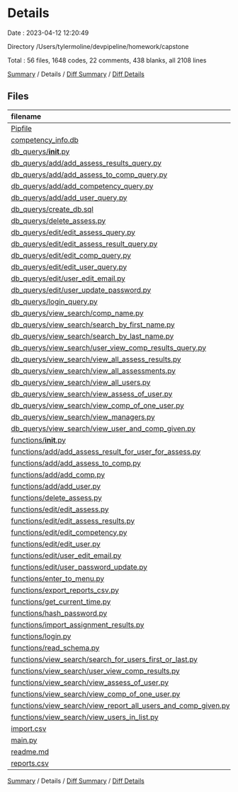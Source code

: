 # Details

Date : 2023-04-12 12:20:49

Directory /Users/tylermoline/devpipeline/homework/capstone

Total : 56 files,  1648 codes, 22 comments, 438 blanks, all 2108 lines

[Summary](results.md) / Details / [Diff Summary](diff.md) / [Diff Details](diff-details.md)

## Files
| filename | language | code | comment | blank | total |
| :--- | :--- | ---: | ---: | ---: | ---: |
| [Pipfile](/Pipfile) | toml | 8 | 0 | 4 | 12 |
| [competency_info.db](/competency_info.db) | SQL | 117 | 0 | 2 | 119 |
| [db_querys/__init__.py](/db_querys/__init__.py) | Python | 4 | 0 | 0 | 4 |
| [db_querys/add/add_assess_results_query.py](/db_querys/add/add_assess_results_query.py) | Python | 7 | 0 | 3 | 10 |
| [db_querys/add/add_assess_to_comp_query.py](/db_querys/add/add_assess_to_comp_query.py) | Python | 8 | 0 | 3 | 11 |
| [db_querys/add/add_competency_query.py](/db_querys/add/add_competency_query.py) | Python | 8 | 0 | 3 | 11 |
| [db_querys/add/add_user_query.py](/db_querys/add/add_user_query.py) | Python | 8 | 0 | 5 | 13 |
| [db_querys/create_db.sql](/db_querys/create_db.sql) | SQL | 236 | 0 | 14 | 250 |
| [db_querys/delete_assess.py](/db_querys/delete_assess.py) | Python | 7 | 0 | 3 | 10 |
| [db_querys/edit/edit_assess_query.py](/db_querys/edit/edit_assess_query.py) | Python | 12 | 0 | 4 | 16 |
| [db_querys/edit/edit_assess_result_query.py](/db_querys/edit/edit_assess_result_query.py) | Python | 12 | 0 | 4 | 16 |
| [db_querys/edit/edit_comp_query.py](/db_querys/edit/edit_comp_query.py) | Python | 12 | 0 | 4 | 16 |
| [db_querys/edit/edit_user_query.py](/db_querys/edit/edit_user_query.py) | Python | 12 | 0 | 4 | 16 |
| [db_querys/edit/user_edit_email.py](/db_querys/edit/user_edit_email.py) | Python | 8 | 0 | 3 | 11 |
| [db_querys/edit/user_update_password.py](/db_querys/edit/user_update_password.py) | Python | 8 | 0 | 3 | 11 |
| [db_querys/login_query.py](/db_querys/login_query.py) | Python | 8 | 0 | 3 | 11 |
| [db_querys/view_search/comp_name.py](/db_querys/view_search/comp_name.py) | Python | 11 | 1 | 2 | 14 |
| [db_querys/view_search/search_by_first_name.py](/db_querys/view_search/search_by_first_name.py) | Python | 7 | 1 | 1 | 9 |
| [db_querys/view_search/search_by_last_name.py](/db_querys/view_search/search_by_last_name.py) | Python | 7 | 1 | 1 | 9 |
| [db_querys/view_search/user_view_comp_results_query.py](/db_querys/view_search/user_view_comp_results_query.py) | Python | 7 | 1 | 1 | 9 |
| [db_querys/view_search/view_all_assess_results.py](/db_querys/view_search/view_all_assess_results.py) | Python | 9 | 1 | 2 | 12 |
| [db_querys/view_search/view_all_assessments.py](/db_querys/view_search/view_all_assessments.py) | Python | 9 | 1 | 4 | 14 |
| [db_querys/view_search/view_all_users.py](/db_querys/view_search/view_all_users.py) | Python | 7 | 1 | 1 | 9 |
| [db_querys/view_search/view_assess_of_user.py](/db_querys/view_search/view_assess_of_user.py) | Python | 39 | 1 | 9 | 49 |
| [db_querys/view_search/view_comp_of_one_user.py](/db_querys/view_search/view_comp_of_one_user.py) | Python | 36 | 1 | 3 | 40 |
| [db_querys/view_search/view_managers.py](/db_querys/view_search/view_managers.py) | Python | 9 | 1 | 1 | 11 |
| [db_querys/view_search/view_user_and_comp_given.py](/db_querys/view_search/view_user_and_comp_given.py) | Python | 12 | 1 | 1 | 14 |
| [functions/__init__.py](/functions/__init__.py) | Python | 4 | 0 | 0 | 4 |
| [functions/add/add_assess_result_for_user_for_assess.py](/functions/add/add_assess_result_for_user_for_assess.py) | Python | 90 | 0 | 25 | 115 |
| [functions/add/add_assess_to_comp.py](/functions/add/add_assess_to_comp.py) | Python | 38 | 0 | 9 | 47 |
| [functions/add/add_comp.py](/functions/add/add_comp.py) | Python | 24 | 0 | 7 | 31 |
| [functions/add/add_user.py](/functions/add/add_user.py) | Python | 38 | 0 | 11 | 49 |
| [functions/delete_assess.py](/functions/delete_assess.py) | Python | 36 | 0 | 11 | 47 |
| [functions/edit/edit_assess.py](/functions/edit/edit_assess.py) | Python | 51 | 0 | 17 | 68 |
| [functions/edit/edit_assess_results.py](/functions/edit/edit_assess_results.py) | Python | 51 | 0 | 17 | 68 |
| [functions/edit/edit_competency.py](/functions/edit/edit_competency.py) | Python | 52 | 0 | 14 | 66 |
| [functions/edit/edit_user.py](/functions/edit/edit_user.py) | Python | 78 | 0 | 26 | 104 |
| [functions/edit/user_edit_email.py](/functions/edit/user_edit_email.py) | Python | 14 | 0 | 7 | 21 |
| [functions/edit/user_password_update.py](/functions/edit/user_password_update.py) | Python | 14 | 0 | 5 | 19 |
| [functions/enter_to_menu.py](/functions/enter_to_menu.py) | Python | 5 | 0 | 2 | 7 |
| [functions/export_reports_csv.py](/functions/export_reports_csv.py) | Python | 30 | 0 | 14 | 44 |
| [functions/get_current_time.py](/functions/get_current_time.py) | Python | 5 | 1 | 3 | 9 |
| [functions/hash_password.py](/functions/hash_password.py) | Python | 6 | 0 | 4 | 10 |
| [functions/import_assignment_results.py](/functions/import_assignment_results.py) | Python | 9 | 0 | 11 | 20 |
| [functions/login.py](/functions/login.py) | Python | 42 | 5 | 21 | 68 |
| [functions/read_schema.py](/functions/read_schema.py) | Python | 8 | 0 | 2 | 10 |
| [functions/view_search/search_for_users_first_or_last.py](/functions/view_search/search_for_users_first_or_last.py) | Python | 46 | 1 | 11 | 58 |
| [functions/view_search/user_view_comp_results.py](/functions/view_search/user_view_comp_results.py) | Python | 23 | 0 | 10 | 33 |
| [functions/view_search/view_assess_of_user.py](/functions/view_search/view_assess_of_user.py) | Python | 32 | 0 | 13 | 45 |
| [functions/view_search/view_comp_of_one_user.py](/functions/view_search/view_comp_of_one_user.py) | Python | 52 | 0 | 17 | 69 |
| [functions/view_search/view_report_all_users_and_comp_given.py](/functions/view_search/view_report_all_users_and_comp_given.py) | Python | 43 | 0 | 15 | 58 |
| [functions/view_search/view_users_in_list.py](/functions/view_search/view_users_in_list.py) | Python | 13 | 1 | 5 | 19 |
| [import.csv](/import.csv) | CSV | 12 | 0 | 0 | 12 |
| [main.py](/main.py) | Python | 149 | 3 | 27 | 179 |
| [readme.md](/readme.md) | Markdown | 50 | 0 | 45 | 95 |
| [reports.csv](/reports.csv) | CSV | 5 | 0 | 1 | 6 |

[Summary](results.md) / Details / [Diff Summary](diff.md) / [Diff Details](diff-details.md)